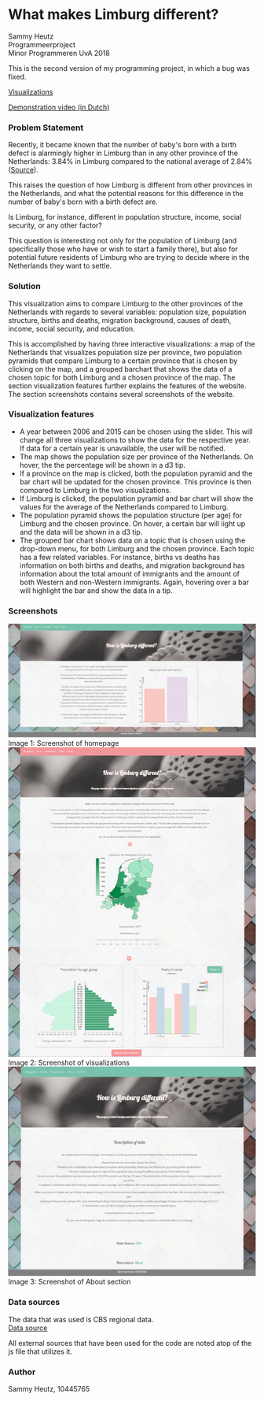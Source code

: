 # What makes Limburg different?

Sammy Heutz  
Programmeerproject  
Minor Programmeren UvA 2018  

This is the second version of my programming project, in which a bug was fixed.

[Visualizations](https://SammyH1994.github.io/project_working)

[Demonstration video (in Dutch)](https://youtu.be/EGjwFnKRQTs)


### Problem Statement
Recently, it became known that the number of baby's born with a birth defect is alarmingly higher in Limburg than in any other province of the Netherlands: 3.84% in Limburg compared to the national average of 2.84% ([Source](https://www.limburger.nl/cnt/dmf20180524_00062550/alarmerend-meer-baby-s-met-afwijkingen-in-limburg)). 

This raises the question of how Limburg is different from other provinces in the Netherlands, and what the potential reasons for this difference in the number of baby's born with a birth defect are. 

Is Limburg, for instance, different in population structure, income, social security, or any other factor?

This question is interesting not only for the population of Limburg (and specifically those who have or wish to start a family there), but also for potential future residents of Limburg who are trying to decide where in the Netherlands they want to settle.

### Solution
This visualization aims to compare Limburg to the other provinces of the Netherlands with regards to several variables: population size, population structure, births and deaths, migration background, causes of death, income, social security, and education.

This is accomplished by having three interactive visualizations: a map of the Netherlands that visualizes population size per province, two population pyramids that compare Limburg to a certain province that is chosen by clicking on the map, and a grouped barchart that shows the data of a chosen topic for both Limburg and a chosen province of the map. The section visualization features further explains the features of the website. The section screenshots contains several screenshots of the website.

### Visualization features
- A year between 2006 and 2015 can be chosen using the slider. This will change all three visualizations to show the data for the respective year. If data for a certain year is unavailable, the user will be notified.
- The map shows the population size per province of the Netherlands. On hover, the the percentage will be shown in a d3 tip.
- If a province on the map is clicked, both the population pyramid and the bar chart will be updated for the chosen province. This province is then compared to Limburg in the two visualizations.
- If Limburg is clicked, the population pyramid and bar chart will show the values for the average of the Netherlands compared to Limburg.
- The population pyramid shows the population structure (per age) for Limburg and the chosen province. On hover, a certain bar will light up and the data will be shown in a d3 tip.
- The grouped bar chart shows data on a topic that is chosen using the drop-down menu, for both Limburg and the chosen province. Each topic has a few related variables. For instance, births vs deaths has information on both births and deaths, and migration background has information about the total amount of immigrants and the amount of both Western and non-Western immigrants. Again, hovering over a bar will highlight the bar and show the data in a tip.

### Screenshots
<img src="https://github.com/SammyH1994/project/blob/master/doc/screenshot2.png" />
Image 1: Screenshot of homepage

<img src="https://github.com/SammyH1994/project/blob/master/doc/screenshot1.png" />
Image 2: Screenshot of visualizations

<img src="https://github.com/SammyH1994/project/blob/master/doc/screenshot3.png" />
Image 3: Screenshot of About section

### Data sources
The data that was used is CBS regional data.  
[Data source](https://opendata.cbs.nl/statline/#/CBS/nl/dataset/70072ned/table?ts=1528142338597)

All external sources that have been used for the code are noted atop of the js file that utilizes it.

### Author
Sammy Heutz, 10445765
